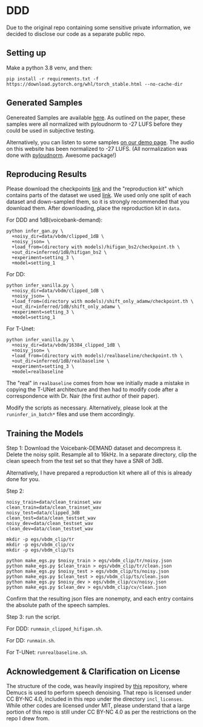 # DDD

Due to the original repo containing some sensitive private information, we decided to disclose our code as a separate public repo.

## Setting up

Make a python 3.8 venv, and then:

```
pip install -r requirements.txt -f https://download.pytorch.org/whl/torch_stable.html --no-cache-dir
```

## Generated Samples

Genereated Samples are available [here](https://drive.google.com/file/d/1b3Id8LVFHVhs5SpxI9emvUOt3ofbDHIz/view?usp=sharing). As outlined on the paper, these samples were all normalized with pyloudnorm to -27 LUFS before they could be used in subjective testing.

Alternatively, you can listen to some samples [on our demo page](https://stet-stet.github.io/DDD/). The audio on this website has been normalized to -27 LUFS. (All normalization was done with [pyloudnorm](https://github.com/csteinmetz1/pyloudnorm). Awesome package!)

## Reproducing Results

Please download the checkpoints [link](https://drive.google.com/file/d/1UeJLcp3riu5MiB0mgQ-vS4zI3yCoqY62/view?usp=sharing) and the "reproduction kit" which contains parts of the dataset we used [link](https://drive.google.com/file/d/1-cXl2RSreqYQLv-yNLaDnsa3eKEiC1hJ/view?usp=sharing). We used only one split of each dataset and down-sampled them, so it is strongly recommended that you download them. After downloading, place the reproduction kit in `data`.

For DDD and 1dB(voicebank-demand):
```
python infer_gan.py \
  +noisy_dir=data/vbdm/clipped_1dB \
  +noisy_json= \
  +load_from=(directory with models)/hifigan_bs2/checkpoint.th \
  +out_dir=inferred/1dB/hifigan_bs2 \
  +experiment=setting_3 \
  +model=setting_1
```

For DD:
```
python infer_vanilla.py \
  +noisy_dir=data/vbdm/clipped_1dB \
  +noisy_json= \
  +load_from=(directory with models)/shift_only_adamw/checkpoint.th \
  +out_dir=inferred/1dB/shift_only_adamw \
  +experiment=setting_3 \
  +model=setting_1
```

For T-Unet:
```
python infer_vanilla.py \
  +noisy_dir=data/vbdm/16384_clipped_1dB \
  +noisy_json= \
  +load_from=(directory with models)/realbaseline/checkpoint.th \
  +out_dir=inferred/1dB/realbaseline \
  +experiment=setting_3 \
  +model=realbaseline
```

The "real" in `realbaseline` comes from how we initially made a mistake in copying the T-UNet architecture and then had to modify code after a correspondence with Dr. Nair (the first author of their paper).

Modify the scripts as necessary. Alternatively, please look at the `runinfer_in_batch*` files and use them accordingly.

## Training the Models

Step 1: Download the Voicebank-DEMAND dataset and decompress it. Delete the noisy split. Resample all to 16kHz. In a separate directory, clip the clean speech from the test set so that they have a SNR of 3dB. 

Alternatively, I have prepared a reproduction kit where all of this is already done for you.

Step 2: 
```
noisy_train=data/clean_trainset_wav
clean_train=data/clean_trainset_wav
noisy_test=data/clipped_3dB
clean_test=data/clean_testset_wav
noisy_dev=data/clean_testset_wav
clean_dev=data/clean_testset_wav

mkdir -p egs/vbdm_clip/tr
mkdir -p egs/vbdm_clip/cv
mkdir -p egs/vbdm_clip/ts

python make_egs.py $noisy_train > egs/vbdm_clip/tr/noisy.json
python make_egs.py $clean_train > egs/vbdm_clip/tr/clean.json
python make_egs.py $noisy_test > egs/vbdm_clip/ts/noisy.json
python make_egs.py $clean_test > egs/vbdm_clip/ts/clean.json
python make_egs.py $noisy_dev > egs/vbdm_clip/cv/noisy.json
python make_egs.py $clean_dev > egs/vbdm_clip/cv/clean.json

```

Confirm that the resulting json files are nonempty, and each entry contains the absolute path of the speech samples.

Step 3: run the script.

For DDD: `runmain_clipped_hifigan.sh`.

For DD: `runmain.sh`.

For T-UNet: `runrealbaseline.sh`.

## Acknowledgement & Clarification on License

The structure of the code, was heavily inspired by [this](https://github.com/facebookresearch/denoiser) repository, where Demucs is used to perform speech denoising. That repo is licensed under CC BY-NC 4.0, included in this repo under the directory `incl_licenses`. While other codes are licensed under MIT, please understand that a large portion of this repo is still under CC BY-NC 4.0 as per the restrictions on the repo I drew from.

